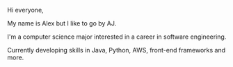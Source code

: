 Hi everyone,

My name is Alex but I like to go by AJ.

I'm a computer science major interested in a career in software engineering. 

Currently developing skills in Java, Python, AWS, front-end frameworks and more. 
